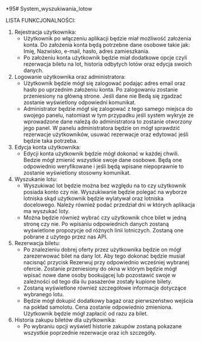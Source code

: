 *95# System_wyszukiwania_lotow

LISTA FUNKCJONALNOŚCI:

1.	Rejestracja użytkownika:
      - Użytkownik po włączeniu aplikacji będzie miał możliwość założenia konta. Do założenia konta będą potrzebne dane osobowe takie jak: Imię, Nazwisko, e-mail, hasło, adres zamieszkania.
      - Po założeniu konta użytkownik będzie miał dodatkowe opcje czyli rezerwacja biletu na lot, historia odbytych lotów oraz edycja swoich danych.
2.	Logowanie użytkownika oraz administratora:
      - Użytkownik będzie mógł się zalogować podając adres email oraz hasło po uprzednim założeniu konta. Po zalogowaniu zostanie przeniesiony na główną strone. Jeśli dane nie Bedą się zgadzać zostanie wyświetlony odpowiedni komunikat.
      - Administrator będzie mógł się zalogować z tego samego miejsca do swojego panelu, natomiast w tym przypadku jeśli system wykryje ze wprowadzone dane należą do administratora to zostanie otworzony jego panel. W panelu administratora będzie on mógł sprawdzić rezerwacje użytkowników, usuwać rezerwacje oraz edytować jeśli będzie taka potrzeba.
3.	Edycja konta użytkownika:
      - Edycji konta użytkownik będzie mógł dokonać w każdej chwili. Bedzie mógł zmienić wszystkie swoje dane osobowe. Będą one odpowiednio weryfikowane i jeśli będą wpisane niepoprawnie to zostanie wyświetlony stosowny komunikat.
4.	Wyszukanie lotu:
    - Wyszukiwać lot będzie można bez względu na to czy użytkownik posiada konto czy nie. Wyszukiwanie będzie polegać na wyborze lotniska skąd użytkownik będzie wylatywał oraz lotniska docelowego. Należy również podać przedział dni w których aplikacja ma wyszukać loty.
    - Można będzie również wybrać czy użytkownik chce bilet w jedną stronę czy nie. Po wpisaniu odpowiednich danych zostaną wyświetlone propozycje od różnych linii lotniczych. Zostaną one pobrane z użytego przez nas API.
5.	Rezerwacja biletu:
      - Po znalezieniu dobrej oferty przez użytkownika będzie on mógł zarezerwować bilet na dany lot. Aby tego dokonać będzie musiał nacisnąć przycisk Rezerwuj przy odpowiednio wcześniej wybranej ofercie. Zostanie przeniesiony do okna w którym będzie mógł wpisać nowe dane osoby bookującej lub pozostawić swoje w zależności od tego dla ilu pasażerów zostały kupione bilety.
      - Zostaną wyświetlone również szczegółowe informacje dotyczące wybranego lotu.
      - Będzie mógł dokupić dodatkowy bagaż oraz pierwszeństwo wejścia na pokład samolotu. Cena zostanie odpowiednio zmieniona. Użytkownik będzie mógł zapłacić od razu za bilet.
6.	Historia zakupu biletów dla użytkownika:
      - Po wybraniu opcji wyświetl historie zakupów zostaną pokazane wszystkie poprzednie rezerwacje oraz ich szczegóły.

